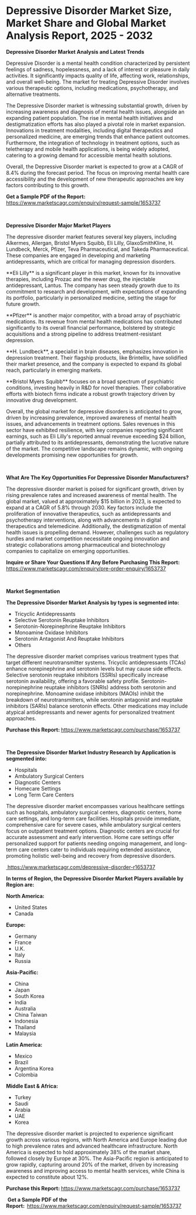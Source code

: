<p><h1>Depressive Disorder Market Size, Market Share and Global Market Analysis Report, 2025 - 2032</h1></p><p><strong>Depressive Disorder Market Analysis and Latest Trends</strong></p>
<p><p>Depressive Disorder is a mental health condition characterized by persistent feelings of sadness, hopelessness, and a lack of interest or pleasure in daily activities. It significantly impacts quality of life, affecting work, relationships, and overall well-being. The market for treating Depressive Disorder involves various therapeutic options, including medications, psychotherapy, and alternative treatments.</p><p>The Depressive Disorder market is witnessing substantial growth, driven by increasing awareness and diagnosis of mental health issues, alongside an expanding patient population. The rise in mental health initiatives and destigmatization efforts has also played a pivotal role in market expansion. Innovations in treatment modalities, including digital therapeutics and personalized medicine, are emerging trends that enhance patient outcomes. Furthermore, the integration of technology in treatment options, such as teletherapy and mobile health applications, is being widely adopted, catering to a growing demand for accessible mental health solutions.</p><p>Overall, the Depressive Disorder market is expected to grow at a CAGR of 8.4% during the forecast period. The focus on improving mental health care accessibility and the development of new therapeutic approaches are key factors contributing to this growth.</p></p>
<p><strong>Get a Sample PDF of the Report:&nbsp;</strong> <a href="https://www.marketscagr.com/enquiry/request-sample/1653737?utm_campaign=3044&utm_medium=2&utm_source=Github&utm_content=ia&utm_term=18042025&utm_id=depressive-disorder">https://www.marketscagr.com/enquiry/request-sample/1653737</a></p>
<p>&nbsp;</p>
<p><strong>Depressive Disorder Major Market Players</strong></p>
<p><p>The depressive disorder market features several key players, including Alkermes, Allergan, Bristol Myers Squibb, Eli Lilly, GlaxoSmithKline, H. Lundbeck, Merck, Pfizer, Teva Pharmaceutical, and Takeda Pharmaceutical. These companies are engaged in developing and marketing antidepressants, which are critical for managing depression disorders.</p><p>**Eli Lilly** is a significant player in this market, known for its innovative therapies, including Prozac and the newer drug, the injectable antidepressant, Lantus. The company has seen steady growth due to its commitment to research and development, with expectations of expanding its portfolio, particularly in personalized medicine, setting the stage for future growth.</p><p>**Pfizer** is another major competitor, with a broad array of psychiatric medications. Its revenue from mental health medications has contributed significantly to its overall financial performance, bolstered by strategic acquisitions and a strong pipeline to address treatment-resistant depression. </p><p>**H. Lundbeck**, a specialist in brain diseases, emphasizes innovation in depression treatment. Their flagship products, like Brintellix, have solidified their market presence, and the company is expected to expand its global reach, particularly in emerging markets.</p><p>**Bristol Myers Squibb** focuses on a broad spectrum of psychiatric conditions, investing heavily in R&D for novel therapies. Their collaborative efforts with biotech firms indicate a robust growth trajectory driven by innovative drug development.</p><p>Overall, the global market for depressive disorders is anticipated to grow, driven by increasing prevalence, improved awareness of mental health issues, and advancements in treatment options. Sales revenues in this sector have exhibited resilience, with key companies reporting significant earnings, such as Eli Lilly's reported annual revenue exceeding $24 billion, partially attributed to its antidepressants, demonstrating the lucrative nature of the market. The competitive landscape remains dynamic, with ongoing developments promising new opportunities for growth.</p></p>
<p>&nbsp;</p>
<p><strong>What Are The Key Opportunities For Depressive Disorder Manufacturers?</strong></p>
<p><p>The depressive disorder market is poised for significant growth, driven by rising prevalence rates and increased awareness of mental health. The global market, valued at approximately $15 billion in 2023, is expected to expand at a CAGR of 5.8% through 2030. Key factors include the proliferation of innovative therapeutics, such as antidepressants and psychotherapy interventions, along with advancements in digital therapeutics and telemedicine. Additionally, the destigmatization of mental health issues is propelling demand. However, challenges such as regulatory hurdles and market competition necessitate ongoing innovation and strategic collaborations among pharmaceutical and biotechnology companies to capitalize on emerging opportunities.</p></p>
<p><strong>Inquire or Share Your Questions If Any Before Purchasing This Report:</strong> <a href="https://www.marketscagr.com/enquiry/pre-order-enquiry/1653737?utm_campaign=3044&utm_medium=2&utm_source=Github&utm_content=ia&utm_term=18042025&utm_id=depressive-disorder">https://www.marketscagr.com/enquiry/pre-order-enquiry/1653737</a></p>
<p>&nbsp;</p>
<p><strong>Market Segmentation</strong></p>
<p><strong>The Depressive Disorder Market Analysis by types is segmented into:</strong></p>
<p><ul><li>Tricyclic Antidepressants</li><li>Selective Serotonin Reuptake Inhibitors</li><li>Serotonin-Norepinephrine Reuptake Inhibitors</li><li>Monoamine Oxidase Inhibitors</li><li>Serotonin Antagonist And Reuptake Inhibitors</li><li>Others</li></ul></p>
<p><p>The depressive disorder market comprises various treatment types that target different neurotransmitter systems. Tricyclic antidepressants (TCAs) enhance norepinephrine and serotonin levels but may cause side effects. Selective serotonin reuptake inhibitors (SSRIs) specifically increase serotonin availability, offering a favorable safety profile. Serotonin-norepinephrine reuptake inhibitors (SNRIs) address both serotonin and norepinephrine. Monoamine oxidase inhibitors (MAOIs) inhibit the breakdown of neurotransmitters, while serotonin antagonist and reuptake inhibitors (SARIs) balance serotonin effects. Other medications may include atypical antidepressants and newer agents for personalized treatment approaches.</p></p>
<p><strong>Purchase this Report:&nbsp;</strong><a href="https://www.marketscagr.com/purchase/1653737?utm_campaign=3044&utm_medium=2&utm_source=Github&utm_content=ia&utm_term=18042025&utm_id=depressive-disorder">https://www.marketscagr.com/purchase/1653737</a></p>
<p>&nbsp;</p>
<p><strong>The Depressive Disorder Market Industry Research by Application is segmented into:</strong></p>
<p><ul><li>Hospitals</li><li>Ambulatory Surgical Centers</li><li>Diagnostic Centers</li><li>Homecare Settings</li><li>Long Term Care Centers</li></ul></p>
<p><p>The depressive disorder market encompasses various healthcare settings such as hospitals, ambulatory surgical centers, diagnostic centers, home care settings, and long-term care facilities. Hospitals provide immediate, comprehensive care for severe cases, while ambulatory surgical centers focus on outpatient treatment options. Diagnostic centers are crucial for accurate assessment and early intervention. Home care settings offer personalized support for patients needing ongoing management, and long-term care centers cater to individuals requiring extended assistance, promoting holistic well-being and recovery from depressive disorders.</p></p>
<p><a href="https://www.marketscagr.com/depressive-disorder-r1653737?utm_campaign=3044&utm_medium=2&utm_source=Github&utm_content=ia&utm_term=18042025&utm_id=depressive-disorder">&nbsp;https://www.marketscagr.com/depressive-disorder-r1653737</a></p>
<p><strong>In terms of Region, the Depressive Disorder Market Players available by Region are:</strong></p>
<p>
    <p> <strong> North America: </strong>
        <ul>
            <li>United States</li>
            <li>Canada</li>
        </ul>
        </p> 
    <p> <strong> Europe: </strong>
        <ul>
            <li>Germany</li>
            <li>France</li>
            <li>U.K.</li>
            <li>Italy</li>
            <li>Russia</li>
        </ul>
        </p> 
    <p> <strong> Asia-Pacific: </strong>
        <ul>
            <li>China</li>
            <li>Japan</li>
            <li>South Korea</li>
            <li>India</li>
            <li>Australia</li>
            <li>China Taiwan</li>
            <li>Indonesia</li>
            <li>Thailand</li>
            <li>Malaysia</li>
        </ul>
        </p> 
    <p> <strong> Latin America: </strong>
        <ul>
            <li>Mexico</li>
            <li>Brazil</li>
            <li>Argentina Korea</li>
            <li>Colombia</li>
        </ul>
        </p> 
    <p> <strong> Middle East & Africa: </strong>
        <ul>
            <li>Turkey</li>
            <li>Saudi</li>
            <li>Arabia</li>
            <li>UAE</li>
            <li>Korea</li>
        </ul>
    </p>
    </p>
<p><p>The depressive disorder market is projected to experience significant growth across various regions, with North America and Europe leading due to high prevalence rates and advanced healthcare infrastructure. North America is expected to hold approximately 38% of the market share, followed closely by Europe at 30%. The Asia-Pacific region is anticipated to grow rapidly, capturing around 20% of the market, driven by increasing awareness and improving access to mental health services, while China is expected to constitute about 12%.</p></p>
<p><strong>Purchase this Report: </strong><a href="https://www.marketscagr.com/purchase/1653737?utm_campaign=3044&utm_medium=2&utm_source=Github&utm_content=ia&utm_term=18042025&utm_id=depressive-disorder">https://www.marketscagr.com/purchase/1653737</a></p>
<p>&nbsp;<strong>Get a Sample PDF of the Report:&nbsp;&nbsp;</strong><a href="https://www.marketscagr.com/enquiry/request-sample/1653737?utm_campaign=3044&utm_medium=2&utm_source=Github&utm_content=ia&utm_term=18042025&utm_id=depressive-disorder">https://www.marketscagr.com/enquiry/request-sample/1653737</a></p>
<p><strong></strong></p>
<p><p></p><p></p><p></p></p>